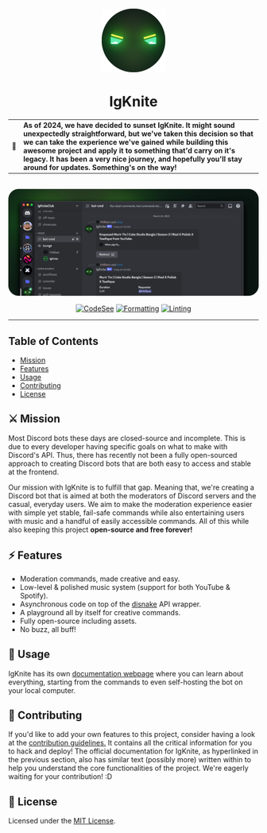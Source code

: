 <!-- SPDX-License-Identifier: MIT -->

<div align="center">

<br>
<img src="static/logo_circle.png" width="128">
<br>

# IgKnite

<!-- a table below -->
| | |
|-------------------|-------------------|
| 🌇 | **As of 2024, we have decided to sunset IgKnite. It might sound unexpectedly straightforward, but we've taken this decision so that we can take the experience we've gained while building this awesome project and apply it to something that'd carry on it's legacy. It has been a very nice journey, and hopefully you'll stay around for updates. Something's on the way!** |


<br> <img src="static/banner.png">

[![CodeSee](https://github.com/IgKniteDev/IgKnite/actions/workflows/codesee-arch-diagram.yml/badge.svg)](https://github.com/IgKniteDev/IgKnite/actions/workflows/codesee-arch-diagram.yml)
[![Formatting](https://github.com/IgKniteDev/IgKnite/actions/workflows/formatting.yml/badge.svg)](https://github.com/IgKniteDev/IgKnite/actions/workflows/formatting.yml)
[![Linting](https://github.com/IgKniteDev/IgKnite/actions/workflows/linting.yml/badge.svg)](https://github.com/IgKniteDev/IgKnite/actions/workflows/linting.yml)

</div>

---

## Table of Contents

- [Mission](#⚔️-our-mission)
- [Features](#🗡-features)
- [Usage](#📝-usage)
- [Contributing](#🔨-contributing)
- [License](#🔖-license)

## ⚔️ Mission

Most Discord bots these days are closed-source and incomplete. This is due to every developer having specific goals on what to make with Discord's API. Thus, there has recently not been a fully open-sourced approach to creating Discord bots that are both easy to access and stable at the frontend.

Our mission with IgKnite is to fulfill that gap. Meaning that, we're creating a Discord bot that is aimed at both the moderators of Discord servers and the casual, everyday users. We aim to make the moderation experience easier with simple yet stable, fail-safe commands while also entertaining users with music and a handful of easily accessible commands. All of this while also keeping this project **open-source and free forever!**<br>

## ⚡ Features

- Moderation commands, made creative and easy.
- Low-level & polished music system (support for both YouTube & Spotify).
- Asynchronous code on top of the [disnake](https://github.com/DisnakeDev/disnake) API wrapper.
- A playground all by itself for creative commands.
- Fully open-source including assets.
- No buzz, all buff! <br>

## 📝 Usage

IgKnite has its own [documentation webpage](https://igknitedev.github.io/docs) where you can learn about everything, starting from the commands to even self-hosting the bot on your local computer. <br>

## 🔨 Contributing

If you'd like to add your own features to this project, consider having a look at the [contribution guidelines.](./.github/CONTRIBUTING.md) It contains all the critical information for you to hack and deploy! The official documentation for IgKnite, as hyperlinked in the previous section, also has similar text (possibly more) written within to help you understand the core functionalities of the project. We're eagerly waiting for your contribution! :D <br>

## 🔖 License

Licensed under the [MIT License](LICENSE).